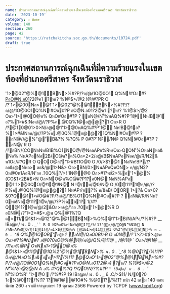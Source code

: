 ```yaml
---
name: ประกาศสถานการณ์ฉุกเฉินที่มีความร้ายแรงในเขตท้องที่อำเภอศรีสาคร จังหวัดนราธิวาส
date: '2023-10-19'
category: ง พิเศษ
volume: 140
section: 260
page: 42
source: 'https://ratchakitcha.soc.go.th/documents/10724.pdf'
draft: true
---
```


# ประกาศสถานการณ์ฉุกเฉินที่มีความร้ายแรงในเขตท้องที่อำเภอศรีสาคร จังหวัดนราธิวาส

'1>@02"@%@1์BN>%#?P/?ค/@/1O@0O1 Q%N!#Oอ#?PอO@N.อ01?2@ค1 ?ห/? %1@$>/@2 !@/#?PR O /?'1>@00Nล>@1'1>@02"@%@1์BN>%#?P/?ค/@/1O@0O1Q%N!#Oอ#?P อO@N.อ01?2@ค1 ?ห/? %1@$>/@2 Oล>'1>@0O@ห% QหO#Oอ#?P ? ลN@/N'็%พAQ%#?P'1@Nห!B@1์ อ?%1>#&!Nอค/@//?P%ค.@0Q%1@อ@@?1 Oล>R O /?@10@01>0>N/ล@@1'1>@0พAQ%#?P'1@ Nห!B@1์อ?%1>#&!Nอค/@//?P%ค.@0Q%1@อ@@?1Q%N!#Oอ#?P ? ลN@//@%"@'ัB&?% %?Q% P 0#?P'1@/N@ Q%N!#Oอ#?P ? ลN@/ R O /?ลBN/(CONอNห!B1B%O1NO@/@NคลAPอ%Rห/Oล>QON'็%OหลNหล&Nอ% NพAPอNอ2B/O@ล?ค%Oล>2>2/อ@/B$NพAPอNอค/@/R/N2& พ1Oอ/#?QR O QOO@ล?'1>#B11O@0 O /0/>$?@1 NอNห!BP/!? ลอ&/@Nพล> ลอ&/@1>N&> Oล>BN/0>NพAPอQหON> ค/@/N2?0ห@0ห1AอR/N'ลอ .?0Q%?/>! 1N@@0 Oล>#1?พ0์2>%อ'1>@%(CO&1>2B#$>N Oล>NO@ห%O@#?P1?อ0N@!NอN%APอ @1'1>@0QO/@!1@1!N@ N !@/ห/@0/N@ O /0@11?1@ค/@//?P%ค.@0Q%1@อ@@?1 NพAPอ'้อ?% ค/&คB/ OOR 1>?& Oล>0?&0?Q@11>#O@#?P/?ค/@/1B%O1Q%N!#Oอ#?P ? ลN@/R/NNพ?0พอ!Nอ@11?1@ค/@//?P%คอ1? 1//#?Q@11?1@ค/@/2&Oล>ค/@/'ลอ .?0อ'1>@%R O อ0N@/?'1>2>#$>.@พ Q%@1%?Q ค>11/@1&1>ห@12"@%@1์BN>%Q%@1'1>B/N/APอ/?%#?P __ !Bล@ค/ พ . 0 . `_`` R O N2%อO%>!Nอ%@01?/%!1?"@ค/@/O@N'็%N1N N /%NพAPอQO/@!1@1!@/พ1>1@O@ห% @1&1>ห@11@@1 Q%2"@%@1์BN>% พ . 0 . `_^8 Q%@1OOR'ัห@ ? ลN@/QหO0B!>R O อ0N@/?'1>2>#$>.@พ Oล>#?%#N/#? อ@0?0อO@%@!@/ค/@/Q%/@!1@ _ /@!1@ ` Oล>/@!1@ __ /11คห%@P OหNพ1>1@O@ห% @1&1>ห@11@@1Q%2"@%@1์BN>% พ . 0 . `_^8 %@01?/%!1?P 0ค/@/NหO%อ&อค>1?/%!1? @QหO'1>@02"@%@1์BN>%#?P/?ค/@/1O@0O1Q%N!#Oอ#?PอO@N.อ01?2@ค1 ?ห/? %1@$>/@2 N'็%N/ล@2@/N A อ% #?Q%?Q !?QO!N/?%#?P `^ !Bล@ค/ พ . 0 . `_`` N'็%!O%R' '1>@0  /?%#?P 19 !Bล@ค/ พ . 0 . `_` 6 .C/>$11/ N/0?0 1อ%@01?/%!1? 1?1@1@@1O#% %@01?/%!1? หน้า 42 เลม 140 ตอนพิเศษ 260 ง ราชกิจจานุเบกษา 19 ตุลาคม 2566 Powered by TCPDF (www.tcpdf.org)
